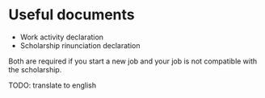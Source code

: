 # Useful documents

- Work activity declaration
- Scholarship rinunciation declaration

Both are required if you start a new job and your job is not compatible with the scholarship.

TODO: translate to english
